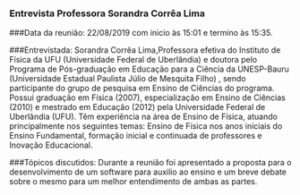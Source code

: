 ### Entrevista Professora Sorandra Corrêa Lima
###Data da reunião: 22/08/2019 com inicio às 15:01 e termino às 15:35.

###Entrevistada:
Sorandra Corrêa Lima,Professora efetiva do Instituto de Física da UFU (Universidade Federal de Uberlândia) e doutora pelo Programa de Pós-graduação 
em Educação para a Ciência da UNESP-Bauru (Universidade Estadual Paulista Júlio de Mesquita Filho) , sendo participante do grupo de pesquisa em
Ensino de Ciências do programa. Possui graduação em Física (2007), especialização em Ensino de Ciências (2010) e mestrado em Educação (2012) 
pela Universidade Federal de Uberlândia (UFU). Têm experiência na área de Ensino de Física, atuando principalmente nos seguintes temas: Ensino de
Física nos anos iniciais do Ensino Fundamental, formação inicial e continuada de professores e Inovação Educacional.

###Tópicos discutidos:
Durante a reunião foi apresentado a proposta para o desenvolvimento de um software para auxilio ao ensino e um breve 
debate sobre o mesmo para um melhor entendimento de ambas as partes.
